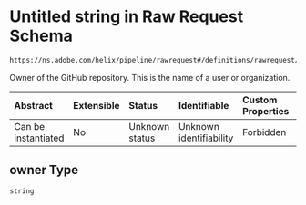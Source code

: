 # Untitled string in Raw Request Schema

```txt
https://ns.adobe.com/helix/pipeline/rawrequest#/definitions/rawrequest/properties/params/properties/owner
```

Owner of the GitHub repository. This is the name of a user or organization.

| Abstract            | Extensible | Status         | Identifiable            | Custom Properties | Additional Properties | Access Restrictions | Defined In                                                                |
| :------------------ | :--------- | :------------- | :---------------------- | :---------------- | :-------------------- | :------------------ | :------------------------------------------------------------------------ |
| Can be instantiated | No         | Unknown status | Unknown identifiability | Forbidden         | Allowed               | none                | [rawrequest.schema.json\*](rawrequest.schema.json "open original schema") |

## owner Type

`string`

